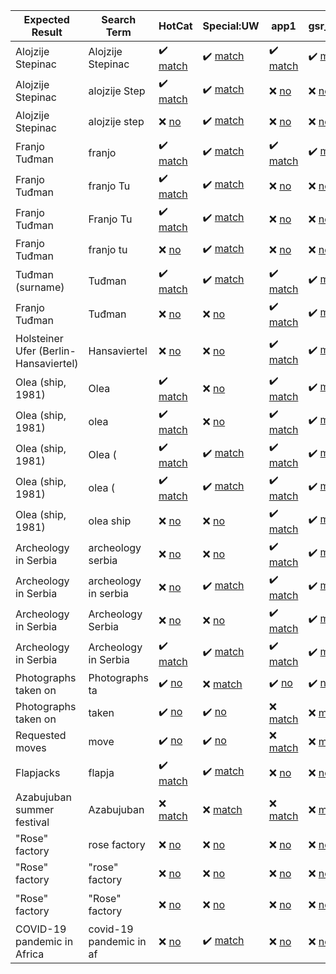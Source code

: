 | Expected Result | Search Term | HotCat | Special:UW | app1 | gsr_intitle | app2 | app3 | app4 |
| --- | --- | --- | --- | --- | --- | --- | --- | --- |
| Alojzije Stepinac | Alojzije Stepinac | :heavy_check_mark: [match](https://commons.wikimedia.org/w/api.php?format=json&action=query&list=allpages&apnamespace=14&aplimit=90&apfrom=Alojzije+Stepinac&apprefix=Alojzije+Stepinac "Category:Alojzije Stepinac, Category:Alojzije Stepinac Square (Gospić), Category:Alojzije Stepinac bust in Gospić, Category:Alojzije Stepinac in sculptures, Category:Alojzije Stepinac street (Orebić), Category:Alojzije Stepinac street (Široki Brijeg)") | :heavy_check_mark: [match](https://commons.wikimedia.org/w/api.php?format=json&action=opensearch&formatversion=2&namespace=14&limit=90&search=Alojzije+Stepinac "Category:Alojzije Stepinac, Category:Alojzije Stepinac Square (Gospić), Category:Alojzije Stepinac in sculptures, Category:Alojzije Stepinac street (Orebić), Category:Alojzije Stepinac street (Široki Brijeg), Category:Alojzije Stepinac bust in Gospić") | :heavy_check_mark: [match](https://commons.wikimedia.org/w/api.php?format=json&action=query&formatversion=2&generator=search&gsrnamespace=14&gsrlimit=90&gsroffset=0&gsrsearch=Alojzije+Stepinac "Category:Alojzije Stepinac, Category:Alojzije Stepinac street (Orebić), Category:Alojzije Stepinac street (Široki Brijeg), Category:Alojzije Stepinac in sculptures, Category:Alojzije Stepinac Square (Gospić), Category:Alojzije Stepinac bust in Gospić") | :heavy_check_mark: [match](https://commons.wikimedia.org/w/api.php?format=json&action=query&formatversion=2&generator=search&gsrnamespace=14&gsrlimit=90&gsroffset=0&gsrsearch=intitle%3AAlojzije+Stepinac "Category:Alojzije Stepinac, Category:Alojzije Stepinac street (Orebić), Category:Alojzije Stepinac street (Široki Brijeg), Category:Alojzije Stepinac in sculptures, Category:Alojzije Stepinac Square (Gospić), Category:Alojzije Stepinac bust in Gospić") | :heavy_check_mark: [match](https://commons.wikimedia.org/w/api.php?format=json&action=query&formatversion=2&generator=allcategories&gaclimit=90&gacoffset=0&gacprefix=Alojzije+Stepinac "Category:Alojzije Stepinac, Category:Alojzije Stepinac street (Orebić), Category:Alojzije Stepinac street (Široki Brijeg), Category:Alojzije Stepinac in sculptures, Category:Alojzije Stepinac Square (Gospić), Category:Alojzije Stepinac bust in Gospić") | :heavy_check_mark: [match](https://commons.wikimedia.org/w/api.php?format=json&action=query&formatversion=2&generator=categorymembers&gcmtype=subcat&prop=info&gcmlimit=500&gcmtitle=Category%3AAlojzije+Stepinac "Category:Alojzije Stepinac in sculptures") | :heavy_check_mark: [match](https://commons.wikimedia.org/w/api.php?format=json&action=query&formatversion=2&generator=categories&prop=info&gcllimit=500&titles=Alojzije+Stepinac "Category:Alojzije Stepinac") |
| Alojzije Stepinac | alojzije Step | :heavy_check_mark: [match](https://commons.wikimedia.org/w/api.php?format=json&action=query&list=allpages&apnamespace=14&aplimit=90&apfrom=alojzije+Step&apprefix=alojzije+Step "Category:Alojzije Stepinac, Category:Alojzije Stepinac Square (Gospić), Category:Alojzije Stepinac bust in Gospić, Category:Alojzije Stepinac in sculptures, Category:Alojzije Stepinac street (Orebić), Category:Alojzije Stepinac street (Široki Brijeg)") | :heavy_check_mark: [match](https://commons.wikimedia.org/w/api.php?format=json&action=opensearch&formatversion=2&namespace=14&limit=90&search=alojzije+Step "Category:Alojzije Stepinac, Category:Alojzije Stepinac Square (Gospić), Category:Alojzije Stepinac in sculptures, Category:Alojzije Stepinac street (Orebić), Category:Alojzije Stepinac street (Široki Brijeg), Category:Alojzije Stepinac bust in Gospić") | :x: [no](https://commons.wikimedia.org/w/api.php?format=json&action=query&formatversion=2&generator=search&gsrnamespace=14&gsrlimit=90&gsroffset=0&gsrsearch=alojzije+Step "---") | :x: [no](https://commons.wikimedia.org/w/api.php?format=json&action=query&formatversion=2&generator=search&gsrnamespace=14&gsrlimit=90&gsroffset=0&gsrsearch=intitle%3Aalojzije+Step "---") | :heavy_check_mark: [match](https://commons.wikimedia.org/w/api.php?format=json&action=query&formatversion=2&generator=allcategories&gaclimit=90&gacoffset=0&gacprefix=alojzije+Step "Category:Alojzije Stepinac, Category:Alojzije Stepinac street (Orebić), Category:Alojzije Stepinac street (Široki Brijeg), Category:Alojzije Stepinac in sculptures, Category:Alojzije Stepinac Square (Gospić), Category:Alojzije Stepinac bust in Gospić") | :x: [no](https://commons.wikimedia.org/w/api.php?format=json&action=query&formatversion=2&generator=categorymembers&gcmtype=subcat&prop=info&gcmlimit=500&gcmtitle=Category%3Aalojzije+Step "---") | :x: [no](https://commons.wikimedia.org/w/api.php?format=json&action=query&formatversion=2&generator=categories&prop=info&gcllimit=500&titles=alojzije+Step "---") |
| Alojzije Stepinac | alojzije step | :x: [no](https://commons.wikimedia.org/w/api.php?format=json&action=query&list=allpages&apnamespace=14&aplimit=90&apfrom=alojzije+step&apprefix=alojzije+step "---") | :heavy_check_mark: [match](https://commons.wikimedia.org/w/api.php?format=json&action=opensearch&formatversion=2&namespace=14&limit=90&search=alojzije+step "Category:Alojzije Stepinac, Category:Alojzije Stepinac Square (Gospić), Category:Alojzije Stepinac in sculptures, Category:Alojzije Stepinac street (Orebić), Category:Alojzije Stepinac street (Široki Brijeg), Category:Alojzije Stepinac bust in Gospić") | :x: [no](https://commons.wikimedia.org/w/api.php?format=json&action=query&formatversion=2&generator=search&gsrnamespace=14&gsrlimit=90&gsroffset=0&gsrsearch=alojzije+step "---") | :x: [no](https://commons.wikimedia.org/w/api.php?format=json&action=query&formatversion=2&generator=search&gsrnamespace=14&gsrlimit=90&gsroffset=0&gsrsearch=intitle%3Aalojzije+step "---") | :x: [no](https://commons.wikimedia.org/w/api.php?format=json&action=query&formatversion=2&generator=allcategories&gaclimit=90&gacoffset=0&gacprefix=alojzije+step "---") | :x: [no](https://commons.wikimedia.org/w/api.php?format=json&action=query&formatversion=2&generator=categorymembers&gcmtype=subcat&prop=info&gcmlimit=500&gcmtitle=Category%3Aalojzije+step "---") | :x: [no](https://commons.wikimedia.org/w/api.php?format=json&action=query&formatversion=2&generator=categories&prop=info&gcllimit=500&titles=alojzije+step "---") |
| Franjo Tuđman | franjo | :heavy_check_mark: [match](https://commons.wikimedia.org/w/api.php?format=json&action=query&list=allpages&apnamespace=14&aplimit=90&apfrom=franjo&apprefix=franjo "Category:Franjo Tuđman, Category:Franjo Tuđman's grave, Category:Franjo Tuđman Square (Virovitica), Category:Franjo Tuđman Square (Zagreb), Category:Franjo Tuđman bridge (Dubrovnik), Category:Franjo Tuđman bridge (Čapljina), Category:Franjo Tuđman bust in Diklo, Category:Franjo Tuđman bust in Gospić, Category:Franjo Tuđman bust in Novalja, Category:Franjo Tuđman bust in Sv. Filip i Jakov, Category:Franjo Tuđman bust in Veliko Trgovišće, Category:Franjo Tuđman park, Duga Resa, Category:Franjo Tuđman sculptures, Category:Franjo Tuđman shore (Orebić), Category:Franjo Tuđman square in Blato (Korčula), Category:Franjo Tuđman squares, Category:Franjo Tuđman statue in Makarska, Category:Franjo Tuđman statue in Pridraga, Category:Franjo Tuđman street (Grude), Category:Franjo Tuđman streets") | :heavy_check_mark: [match](https://commons.wikimedia.org/w/api.php?format=json&action=opensearch&formatversion=2&namespace=14&limit=90&search=franjo "Category:Franjo Tuđman, Category:Franjo Tuđman bridge (Dubrovnik), Category:Franjo Tuđman square in Blato (Korčula), Category:Franjo Tuđman statue in Makarska, Category:Franjo Tuđman bust in Diklo, Category:Franjo Tuđman park, Duga Resa, Category:Franjo Tuđman street (Grude), Category:Franjo Tuđman bust in Novalja, Category:Franjo Tuđman bust in Gospić, Category:Franjo Tuđman squares, Category:Franjo Tuđman Square (Virovitica), Category:Franjo Tuđman streets, Category:Franjo Tuđman statue in Pridraga, Category:Franjo Tuđman shore (Orebić), Category:Franjo Tuđman Square (Zagreb), Category:Franjo Tuđman bust in Sv. Filip i Jakov, Category:Franjo Tuđman bridge (Čapljina), Category:Franjo Tuđman bust in Veliko Trgovišće, Category:Franjo Tuđman sculptures, Category:Franjo Tuđman's grave") | :heavy_check_mark: [match](https://commons.wikimedia.org/w/api.php?format=json&action=query&formatversion=2&generator=search&gsrnamespace=14&gsrlimit=90&gsroffset=0&gsrsearch=franjo "Category:Franjo Tuđman, Category:Franjo Tuđman bridge (Čapljina), Category:Franjo Tuđman bridge (Dubrovnik)") | :heavy_check_mark: [match](https://commons.wikimedia.org/w/api.php?format=json&action=query&formatversion=2&generator=search&gsrnamespace=14&gsrlimit=90&gsroffset=0&gsrsearch=intitle%3Afranjo "Category:Franjo Tuđman, Category:Franjo Tuđman bridge (Čapljina), Category:Franjo Tuđman shore (Orebić), Category:Franjo Tuđman bridge (Dubrovnik), Category:Franjo Tuđman street (Grude), Category:Franjo Tuđman statue in Makarska, Category:Franjo Tuđman park, Duga Resa, Category:Franjo Tuđman bust in Diklo, Category:Franjo Tuđman Square (Virovitica), Category:Franjo Tuđman squares, Category:Franjo Tuđman streets, Category:Franjo Tuđman Square (Zagreb), Category:Franjo Tuđman bust in Gospić, Category:Franjo Tuđman bust in Novalja") | :heavy_check_mark: [match](https://commons.wikimedia.org/w/api.php?format=json&action=query&formatversion=2&generator=allcategories&gaclimit=90&gacoffset=0&gacprefix=franjo "Category:Franjo Tuđman Airport, Category:Franjo Tuđman, Category:Franjo Tuđman bridge (Čapljina), Category:Franjo Tuđman shore (Orebić), Category:Franjo Tuđman bridge (Dubrovnik), Category:Franjo Tuđman street (Grude), Category:Franjo Tuđman square in Blato (Korčula), Category:Franjo Tuđman bust in Sv. Filip i Jakov, Category:Franjo Tuđman statue in Makarska, Category:Franjo Tuđman park, Duga Resa, Category:Franjo Tuđman sculptures, Category:Franjo Tuđman statue in Pridraga, Category:Franjo Tuđman bust in Diklo, Category:Franjo Tuđman bust in Veliko Trgovišće, Category:Franjo Tuđman Square (Virovitica), Category:Franjo Tuđman squares, Category:Franjo Tuđman streets, Category:Franjo Tuđman Square (Zagreb), Category:Franjo Tuđman bust in Gospić, Category:Franjo Tuđman bust in Novalja, Category:Franjo Tuđman's grave") | :x: [no](https://commons.wikimedia.org/w/api.php?format=json&action=query&formatversion=2&generator=categorymembers&gcmtype=subcat&prop=info&gcmlimit=500&gcmtitle=Category%3Afranjo "---") | :x: [no](https://commons.wikimedia.org/w/api.php?format=json&action=query&formatversion=2&generator=categories&prop=info&gcllimit=500&titles=franjo "---") |
| Franjo Tuđman | franjo Tu | :heavy_check_mark: [match](https://commons.wikimedia.org/w/api.php?format=json&action=query&list=allpages&apnamespace=14&aplimit=90&apfrom=franjo+Tu&apprefix=franjo+Tu "Category:Franjo Tuđman, Category:Franjo Tuđman's grave, Category:Franjo Tuđman Square (Virovitica), Category:Franjo Tuđman Square (Zagreb), Category:Franjo Tuđman bridge (Dubrovnik), Category:Franjo Tuđman bridge (Čapljina), Category:Franjo Tuđman bust in Diklo, Category:Franjo Tuđman bust in Gospić, Category:Franjo Tuđman bust in Novalja, Category:Franjo Tuđman bust in Sv. Filip i Jakov, Category:Franjo Tuđman bust in Veliko Trgovišće, Category:Franjo Tuđman park, Duga Resa, Category:Franjo Tuđman sculptures, Category:Franjo Tuđman shore (Orebić), Category:Franjo Tuđman square in Blato (Korčula), Category:Franjo Tuđman squares, Category:Franjo Tuđman statue in Makarska, Category:Franjo Tuđman statue in Pridraga, Category:Franjo Tuđman street (Grude), Category:Franjo Tuđman streets") | :heavy_check_mark: [match](https://commons.wikimedia.org/w/api.php?format=json&action=opensearch&formatversion=2&namespace=14&limit=90&search=franjo+Tu "Category:Franjo Tuđman, Category:Franjo Tuđman bridge (Dubrovnik), Category:Franjo Tuđman square in Blato (Korčula), Category:Franjo Tuđman statue in Makarska, Category:Franjo Tuđman bust in Diklo, Category:Franjo Tuđman park, Duga Resa, Category:Franjo Tuđman street (Grude), Category:Franjo Tuđman bust in Novalja, Category:Franjo Tuđman bust in Gospić, Category:Franjo Tuđman squares, Category:Franjo Tuđman Square (Virovitica), Category:Franjo Tuđman streets, Category:Franjo Tuđman statue in Pridraga, Category:Franjo Tuđman shore (Orebić), Category:Franjo Tuđman Square (Zagreb), Category:Franjo Tuđman bust in Sv. Filip i Jakov, Category:Franjo Tuđman bridge (Čapljina), Category:Franjo Tuđman bust in Veliko Trgovišće, Category:Franjo Tuđman sculptures, Category:Franjo Tuđman's grave") | :x: [no](https://commons.wikimedia.org/w/api.php?format=json&action=query&formatversion=2&generator=search&gsrnamespace=14&gsrlimit=90&gsroffset=0&gsrsearch=franjo+Tu "---") | :x: [no](https://commons.wikimedia.org/w/api.php?format=json&action=query&formatversion=2&generator=search&gsrnamespace=14&gsrlimit=90&gsroffset=0&gsrsearch=intitle%3Afranjo+Tu "---") | :heavy_check_mark: [match](https://commons.wikimedia.org/w/api.php?format=json&action=query&formatversion=2&generator=allcategories&gaclimit=90&gacoffset=0&gacprefix=franjo+Tu "Category:Franjo Tuđman Airport, Category:Franjo Tuđman, Category:Franjo Tuđman bridge (Čapljina), Category:Franjo Tuđman shore (Orebić), Category:Franjo Tuđman bridge (Dubrovnik), Category:Franjo Tuđman street (Grude), Category:Franjo Tuđman square in Blato (Korčula), Category:Franjo Tuđman bust in Sv. Filip i Jakov, Category:Franjo Tuđman statue in Makarska, Category:Franjo Tuđman park, Duga Resa, Category:Franjo Tuđman sculptures, Category:Franjo Tuđman statue in Pridraga, Category:Franjo Tuđman bust in Diklo, Category:Franjo Tuđman bust in Veliko Trgovišće, Category:Franjo Tuđman Square (Virovitica), Category:Franjo Tuđman squares, Category:Franjo Tuđman streets, Category:Franjo Tuđman Square (Zagreb), Category:Franjo Tuđman bust in Gospić, Category:Franjo Tuđman bust in Novalja, Category:Franjo Tuđman's grave") | :x: [no](https://commons.wikimedia.org/w/api.php?format=json&action=query&formatversion=2&generator=categorymembers&gcmtype=subcat&prop=info&gcmlimit=500&gcmtitle=Category%3Afranjo+Tu "---") | :x: [no](https://commons.wikimedia.org/w/api.php?format=json&action=query&formatversion=2&generator=categories&prop=info&gcllimit=500&titles=franjo+Tu "---") |
| Franjo Tuđman | Franjo Tu | :heavy_check_mark: [match](https://commons.wikimedia.org/w/api.php?format=json&action=query&list=allpages&apnamespace=14&aplimit=90&apfrom=Franjo+Tu&apprefix=Franjo+Tu "Category:Franjo Tuđman, Category:Franjo Tuđman's grave, Category:Franjo Tuđman Square (Virovitica), Category:Franjo Tuđman Square (Zagreb), Category:Franjo Tuđman bridge (Dubrovnik), Category:Franjo Tuđman bridge (Čapljina), Category:Franjo Tuđman bust in Diklo, Category:Franjo Tuđman bust in Gospić, Category:Franjo Tuđman bust in Novalja, Category:Franjo Tuđman bust in Sv. Filip i Jakov, Category:Franjo Tuđman bust in Veliko Trgovišće, Category:Franjo Tuđman park, Duga Resa, Category:Franjo Tuđman sculptures, Category:Franjo Tuđman shore (Orebić), Category:Franjo Tuđman square in Blato (Korčula), Category:Franjo Tuđman squares, Category:Franjo Tuđman statue in Makarska, Category:Franjo Tuđman statue in Pridraga, Category:Franjo Tuđman street (Grude), Category:Franjo Tuđman streets") | :heavy_check_mark: [match](https://commons.wikimedia.org/w/api.php?format=json&action=opensearch&formatversion=2&namespace=14&limit=90&search=Franjo+Tu "Category:Franjo Tuđman, Category:Franjo Tuđman bridge (Dubrovnik), Category:Franjo Tuđman square in Blato (Korčula), Category:Franjo Tuđman statue in Makarska, Category:Franjo Tuđman bust in Diklo, Category:Franjo Tuđman park, Duga Resa, Category:Franjo Tuđman street (Grude), Category:Franjo Tuđman bust in Novalja, Category:Franjo Tuđman bust in Gospić, Category:Franjo Tuđman squares, Category:Franjo Tuđman Square (Virovitica), Category:Franjo Tuđman streets, Category:Franjo Tuđman statue in Pridraga, Category:Franjo Tuđman shore (Orebić), Category:Franjo Tuđman Square (Zagreb), Category:Franjo Tuđman bust in Sv. Filip i Jakov, Category:Franjo Tuđman bridge (Čapljina), Category:Franjo Tuđman bust in Veliko Trgovišće, Category:Franjo Tuđman sculptures, Category:Franjo Tuđman's grave") | :x: [no](https://commons.wikimedia.org/w/api.php?format=json&action=query&formatversion=2&generator=search&gsrnamespace=14&gsrlimit=90&gsroffset=0&gsrsearch=Franjo+Tu "---") | :x: [no](https://commons.wikimedia.org/w/api.php?format=json&action=query&formatversion=2&generator=search&gsrnamespace=14&gsrlimit=90&gsroffset=0&gsrsearch=intitle%3AFranjo+Tu "---") | :heavy_check_mark: [match](https://commons.wikimedia.org/w/api.php?format=json&action=query&formatversion=2&generator=allcategories&gaclimit=90&gacoffset=0&gacprefix=Franjo+Tu "Category:Franjo Tuđman Airport, Category:Franjo Tuđman, Category:Franjo Tuđman bridge (Čapljina), Category:Franjo Tuđman shore (Orebić), Category:Franjo Tuđman bridge (Dubrovnik), Category:Franjo Tuđman street (Grude), Category:Franjo Tuđman square in Blato (Korčula), Category:Franjo Tuđman bust in Sv. Filip i Jakov, Category:Franjo Tuđman statue in Makarska, Category:Franjo Tuđman park, Duga Resa, Category:Franjo Tuđman sculptures, Category:Franjo Tuđman statue in Pridraga, Category:Franjo Tuđman bust in Diklo, Category:Franjo Tuđman bust in Veliko Trgovišće, Category:Franjo Tuđman Square (Virovitica), Category:Franjo Tuđman squares, Category:Franjo Tuđman streets, Category:Franjo Tuđman Square (Zagreb), Category:Franjo Tuđman bust in Gospić, Category:Franjo Tuđman bust in Novalja, Category:Franjo Tuđman's grave") | :x: [no](https://commons.wikimedia.org/w/api.php?format=json&action=query&formatversion=2&generator=categorymembers&gcmtype=subcat&prop=info&gcmlimit=500&gcmtitle=Category%3AFranjo+Tu "---") | :x: [no](https://commons.wikimedia.org/w/api.php?format=json&action=query&formatversion=2&generator=categories&prop=info&gcllimit=500&titles=Franjo+Tu "---") |
| Franjo Tuđman | franjo tu | :x: [no](https://commons.wikimedia.org/w/api.php?format=json&action=query&list=allpages&apnamespace=14&aplimit=90&apfrom=franjo+tu&apprefix=franjo+tu "---") | :heavy_check_mark: [match](https://commons.wikimedia.org/w/api.php?format=json&action=opensearch&formatversion=2&namespace=14&limit=90&search=franjo+tu "Category:Franjo Tuđman, Category:Franjo Tuđman bridge (Dubrovnik), Category:Franjo Tuđman square in Blato (Korčula), Category:Franjo Tuđman statue in Makarska, Category:Franjo Tuđman bust in Diklo, Category:Franjo Tuđman park, Duga Resa, Category:Franjo Tuđman street (Grude), Category:Franjo Tuđman bust in Novalja, Category:Franjo Tuđman bust in Gospić, Category:Franjo Tuđman squares, Category:Franjo Tuđman Square (Virovitica), Category:Franjo Tuđman streets, Category:Franjo Tuđman statue in Pridraga, Category:Franjo Tuđman shore (Orebić), Category:Franjo Tuđman Square (Zagreb), Category:Franjo Tuđman bust in Sv. Filip i Jakov, Category:Franjo Tuđman bridge (Čapljina), Category:Franjo Tuđman bust in Veliko Trgovišće, Category:Franjo Tuđman sculptures, Category:Franjo Tuđman's grave") | :x: [no](https://commons.wikimedia.org/w/api.php?format=json&action=query&formatversion=2&generator=search&gsrnamespace=14&gsrlimit=90&gsroffset=0&gsrsearch=franjo+tu "---") | :x: [no](https://commons.wikimedia.org/w/api.php?format=json&action=query&formatversion=2&generator=search&gsrnamespace=14&gsrlimit=90&gsroffset=0&gsrsearch=intitle%3Afranjo+tu "---") | :x: [no](https://commons.wikimedia.org/w/api.php?format=json&action=query&formatversion=2&generator=allcategories&gaclimit=90&gacoffset=0&gacprefix=franjo+tu "---") | :x: [no](https://commons.wikimedia.org/w/api.php?format=json&action=query&formatversion=2&generator=categorymembers&gcmtype=subcat&prop=info&gcmlimit=500&gcmtitle=Category%3Afranjo+tu "---") | :x: [no](https://commons.wikimedia.org/w/api.php?format=json&action=query&formatversion=2&generator=categories&prop=info&gcllimit=500&titles=franjo+tu "---") |
| Tuđman (surname) | Tuđman | :heavy_check_mark: [match](https://commons.wikimedia.org/w/api.php?format=json&action=query&list=allpages&apnamespace=14&aplimit=90&apfrom=Tu%C4%91man&apprefix=Tu%C4%91man "Category:Tuđman (surname)") | :heavy_check_mark: [match](https://commons.wikimedia.org/w/api.php?format=json&action=opensearch&formatversion=2&namespace=14&limit=90&search=Tu%C4%91man "Category:Tuđman (surname)") | :heavy_check_mark: [match](https://commons.wikimedia.org/w/api.php?format=json&action=query&formatversion=2&generator=search&gsrnamespace=14&gsrlimit=90&gsroffset=0&gsrsearch=Tu%C4%91man "Category:Tuđman (surname)") | :heavy_check_mark: [match](https://commons.wikimedia.org/w/api.php?format=json&action=query&formatversion=2&generator=search&gsrnamespace=14&gsrlimit=90&gsroffset=0&gsrsearch=intitle%3ATu%C4%91man "Category:Tuđman (surname)") | :heavy_check_mark: [match](https://commons.wikimedia.org/w/api.php?format=json&action=query&formatversion=2&generator=allcategories&gaclimit=90&gacoffset=0&gacprefix=Tu%C4%91man "Category:Tuđman (surname)") | :x: [no](https://commons.wikimedia.org/w/api.php?format=json&action=query&formatversion=2&generator=categorymembers&gcmtype=subcat&prop=info&gcmlimit=500&gcmtitle=Category%3ATu%C4%91man "---") | :x: [no](https://commons.wikimedia.org/w/api.php?format=json&action=query&formatversion=2&generator=categories&prop=info&gcllimit=500&titles=Tu%C4%91man "---") |
| Franjo Tuđman | Tuđman | :x: [no](https://commons.wikimedia.org/w/api.php?format=json&action=query&list=allpages&apnamespace=14&aplimit=90&apfrom=Tu%C4%91man&apprefix=Tu%C4%91man "---") | :x: [no](https://commons.wikimedia.org/w/api.php?format=json&action=opensearch&formatversion=2&namespace=14&limit=90&search=Tu%C4%91man "---") | :heavy_check_mark: [match](https://commons.wikimedia.org/w/api.php?format=json&action=query&formatversion=2&generator=search&gsrnamespace=14&gsrlimit=90&gsroffset=0&gsrsearch=Tu%C4%91man "Category:Franjo Tuđman, Category:Franjo Tuđman bridge (Čapljina), Category:Franjo Tuđman shore (Orebić), Category:Franjo Tuđman bridge (Dubrovnik), Category:Franjo Tuđman street (Grude), Category:Franjo Tuđman square in Blato (Korčula), Category:Franjo Tuđman bust in Sv. Filip i Jakov, Category:Franjo Tuđman statue in Makarska, Category:Franjo Tuđman park, Duga Resa, Category:Franjo Tuđman sculptures, Category:Franjo Tuđman statue in Pridraga, Category:Franjo Tuđman bust in Diklo, Category:Franjo Tuđman bust in Veliko Trgovišće, Category:Franjo Tuđman Square (Virovitica), Category:Franjo Tuđman squares, Category:Franjo Tuđman streets, Category:Franjo Tuđman Square (Zagreb), Category:Franjo Tuđman bust in Gospić, Category:Franjo Tuđman bust in Novalja, Category:Franjo Tuđman's grave") | :heavy_check_mark: [match](https://commons.wikimedia.org/w/api.php?format=json&action=query&formatversion=2&generator=search&gsrnamespace=14&gsrlimit=90&gsroffset=0&gsrsearch=intitle%3ATu%C4%91man "Category:Franjo Tuđman, Category:Franjo Tuđman bridge (Čapljina), Category:Franjo Tuđman shore (Orebić), Category:Franjo Tuđman bridge (Dubrovnik), Category:Franjo Tuđman street (Grude), Category:Franjo Tuđman square in Blato (Korčula), Category:Franjo Tuđman bust in Sv. Filip i Jakov, Category:Franjo Tuđman statue in Makarska, Category:Franjo Tuđman park, Duga Resa, Category:Franjo Tuđman sculptures, Category:Franjo Tuđman statue in Pridraga, Category:Franjo Tuđman bust in Diklo, Category:Franjo Tuđman bust in Veliko Trgovišće, Category:Franjo Tuđman Square (Virovitica), Category:Franjo Tuđman squares, Category:Franjo Tuđman streets, Category:Franjo Tuđman Square (Zagreb), Category:Franjo Tuđman bust in Gospić, Category:Franjo Tuđman bust in Novalja, Category:Franjo Tuđman's grave") | :x: [no](https://commons.wikimedia.org/w/api.php?format=json&action=query&formatversion=2&generator=allcategories&gaclimit=90&gacoffset=0&gacprefix=Tu%C4%91man "---") | :x: [no](https://commons.wikimedia.org/w/api.php?format=json&action=query&formatversion=2&generator=categorymembers&gcmtype=subcat&prop=info&gcmlimit=500&gcmtitle=Category%3ATu%C4%91man "---") | :x: [no](https://commons.wikimedia.org/w/api.php?format=json&action=query&formatversion=2&generator=categories&prop=info&gcllimit=500&titles=Tu%C4%91man "---") |
| Holsteiner Ufer (Berlin-Hansaviertel) | Hansaviertel | :x: [no](https://commons.wikimedia.org/w/api.php?format=json&action=query&list=allpages&apnamespace=14&aplimit=90&apfrom=Hansaviertel&apprefix=Hansaviertel "---") | :x: [no](https://commons.wikimedia.org/w/api.php?format=json&action=opensearch&formatversion=2&namespace=14&limit=90&search=Hansaviertel "---") | :heavy_check_mark: [match](https://commons.wikimedia.org/w/api.php?format=json&action=query&formatversion=2&generator=search&gsrnamespace=14&gsrlimit=90&gsroffset=0&gsrsearch=Hansaviertel "Category:Holsteiner Ufer (Berlin-Hansaviertel)") | :heavy_check_mark: [match](https://commons.wikimedia.org/w/api.php?format=json&action=query&formatversion=2&generator=search&gsrnamespace=14&gsrlimit=90&gsroffset=0&gsrsearch=intitle%3AHansaviertel "Category:Holsteiner Ufer (Berlin-Hansaviertel)") | :x: [no](https://commons.wikimedia.org/w/api.php?format=json&action=query&formatversion=2&generator=allcategories&gaclimit=90&gacoffset=0&gacprefix=Hansaviertel "---") | :x: [no](https://commons.wikimedia.org/w/api.php?format=json&action=query&formatversion=2&generator=categorymembers&gcmtype=subcat&prop=info&gcmlimit=500&gcmtitle=Category%3AHansaviertel "---") | :x: [no](https://commons.wikimedia.org/w/api.php?format=json&action=query&formatversion=2&generator=categories&prop=info&gcllimit=500&titles=Hansaviertel "---") |
| Olea (ship, 1981) | Olea | :heavy_check_mark: [match](https://commons.wikimedia.org/w/api.php?format=json&action=query&list=allpages&apnamespace=14&aplimit=90&apfrom=Olea&apprefix=Olea "Category:Olea (ship, 1981)") | :x: [no](https://commons.wikimedia.org/w/api.php?format=json&action=opensearch&formatversion=2&namespace=14&limit=90&search=Olea "---") | :heavy_check_mark: [match](https://commons.wikimedia.org/w/api.php?format=json&action=query&formatversion=2&generator=search&gsrnamespace=14&gsrlimit=90&gsroffset=0&gsrsearch=Olea "Category:Olea (ship, 1981)") | :heavy_check_mark: [match](https://commons.wikimedia.org/w/api.php?format=json&action=query&formatversion=2&generator=search&gsrnamespace=14&gsrlimit=90&gsroffset=0&gsrsearch=intitle%3AOlea "Category:Olea (ship, 1981)") | :heavy_check_mark: [match](https://commons.wikimedia.org/w/api.php?format=json&action=query&formatversion=2&generator=allcategories&gaclimit=90&gacoffset=0&gacprefix=Olea "Category:Olea (ship, 1981)") | :x: [no](https://commons.wikimedia.org/w/api.php?format=json&action=query&formatversion=2&generator=categorymembers&gcmtype=subcat&prop=info&gcmlimit=500&gcmtitle=Category%3AOlea "---") | :x: [no](https://commons.wikimedia.org/w/api.php?format=json&action=query&formatversion=2&generator=categories&prop=info&gcllimit=500&titles=Olea "---") |
| Olea (ship, 1981) | olea | :heavy_check_mark: [match](https://commons.wikimedia.org/w/api.php?format=json&action=query&list=allpages&apnamespace=14&aplimit=90&apfrom=olea&apprefix=olea "Category:Olea (ship, 1981)") | :x: [no](https://commons.wikimedia.org/w/api.php?format=json&action=opensearch&formatversion=2&namespace=14&limit=90&search=olea "---") | :heavy_check_mark: [match](https://commons.wikimedia.org/w/api.php?format=json&action=query&formatversion=2&generator=search&gsrnamespace=14&gsrlimit=90&gsroffset=0&gsrsearch=olea "Category:Olea (ship, 1981)") | :heavy_check_mark: [match](https://commons.wikimedia.org/w/api.php?format=json&action=query&formatversion=2&generator=search&gsrnamespace=14&gsrlimit=90&gsroffset=0&gsrsearch=intitle%3Aolea "Category:Olea (ship, 1981)") | :heavy_check_mark: [match](https://commons.wikimedia.org/w/api.php?format=json&action=query&formatversion=2&generator=allcategories&gaclimit=90&gacoffset=0&gacprefix=olea "Category:Olea (ship, 1981)") | :x: [no](https://commons.wikimedia.org/w/api.php?format=json&action=query&formatversion=2&generator=categorymembers&gcmtype=subcat&prop=info&gcmlimit=500&gcmtitle=Category%3Aolea "---") | :x: [no](https://commons.wikimedia.org/w/api.php?format=json&action=query&formatversion=2&generator=categories&prop=info&gcllimit=500&titles=olea "---") |
| Olea (ship, 1981) | Olea ( | :heavy_check_mark: [match](https://commons.wikimedia.org/w/api.php?format=json&action=query&list=allpages&apnamespace=14&aplimit=90&apfrom=Olea+%28&apprefix=Olea+%28 "Category:Olea (ship, 1981)") | :heavy_check_mark: [match](https://commons.wikimedia.org/w/api.php?format=json&action=opensearch&formatversion=2&namespace=14&limit=90&search=Olea+%28 "Category:Olea (ship, 1981)") | :heavy_check_mark: [match](https://commons.wikimedia.org/w/api.php?format=json&action=query&formatversion=2&generator=search&gsrnamespace=14&gsrlimit=90&gsroffset=0&gsrsearch=Olea+%28 "Category:Olea (ship, 1981)") | :heavy_check_mark: [match](https://commons.wikimedia.org/w/api.php?format=json&action=query&formatversion=2&generator=search&gsrnamespace=14&gsrlimit=90&gsroffset=0&gsrsearch=intitle%3AOlea+%28 "Category:Olea (ship, 1981)") | :heavy_check_mark: [match](https://commons.wikimedia.org/w/api.php?format=json&action=query&formatversion=2&generator=allcategories&gaclimit=90&gacoffset=0&gacprefix=Olea+%28 "Category:Olea (ship, 1981)") | :x: [no](https://commons.wikimedia.org/w/api.php?format=json&action=query&formatversion=2&generator=categorymembers&gcmtype=subcat&prop=info&gcmlimit=500&gcmtitle=Category%3AOlea+%28 "---") | :x: [no](https://commons.wikimedia.org/w/api.php?format=json&action=query&formatversion=2&generator=categories&prop=info&gcllimit=500&titles=Olea+%28 "---") |
| Olea (ship, 1981) | olea ( | :heavy_check_mark: [match](https://commons.wikimedia.org/w/api.php?format=json&action=query&list=allpages&apnamespace=14&aplimit=90&apfrom=olea+%28&apprefix=olea+%28 "Category:Olea (ship, 1981)") | :heavy_check_mark: [match](https://commons.wikimedia.org/w/api.php?format=json&action=opensearch&formatversion=2&namespace=14&limit=90&search=olea+%28 "Category:Olea (ship, 1981)") | :heavy_check_mark: [match](https://commons.wikimedia.org/w/api.php?format=json&action=query&formatversion=2&generator=search&gsrnamespace=14&gsrlimit=90&gsroffset=0&gsrsearch=olea+%28 "Category:Olea (ship, 1981)") | :heavy_check_mark: [match](https://commons.wikimedia.org/w/api.php?format=json&action=query&formatversion=2&generator=search&gsrnamespace=14&gsrlimit=90&gsroffset=0&gsrsearch=intitle%3Aolea+%28 "Category:Olea (ship, 1981)") | :heavy_check_mark: [match](https://commons.wikimedia.org/w/api.php?format=json&action=query&formatversion=2&generator=allcategories&gaclimit=90&gacoffset=0&gacprefix=olea+%28 "Category:Olea (ship, 1981)") | :x: [no](https://commons.wikimedia.org/w/api.php?format=json&action=query&formatversion=2&generator=categorymembers&gcmtype=subcat&prop=info&gcmlimit=500&gcmtitle=Category%3Aolea+%28 "---") | :x: [no](https://commons.wikimedia.org/w/api.php?format=json&action=query&formatversion=2&generator=categories&prop=info&gcllimit=500&titles=olea+%28 "---") |
| Olea (ship, 1981) | olea ship | :x: [no](https://commons.wikimedia.org/w/api.php?format=json&action=query&list=allpages&apnamespace=14&aplimit=90&apfrom=olea+ship&apprefix=olea+ship "---") | :x: [no](https://commons.wikimedia.org/w/api.php?format=json&action=opensearch&formatversion=2&namespace=14&limit=90&search=olea+ship "---") | :heavy_check_mark: [match](https://commons.wikimedia.org/w/api.php?format=json&action=query&formatversion=2&generator=search&gsrnamespace=14&gsrlimit=90&gsroffset=0&gsrsearch=olea+ship "Category:Olea (ship, 1981)") | :heavy_check_mark: [match](https://commons.wikimedia.org/w/api.php?format=json&action=query&formatversion=2&generator=search&gsrnamespace=14&gsrlimit=90&gsroffset=0&gsrsearch=intitle%3Aolea+ship "Category:Olea (ship, 1981)") | :x: [no](https://commons.wikimedia.org/w/api.php?format=json&action=query&formatversion=2&generator=allcategories&gaclimit=90&gacoffset=0&gacprefix=olea+ship "---") | :x: [no](https://commons.wikimedia.org/w/api.php?format=json&action=query&formatversion=2&generator=categorymembers&gcmtype=subcat&prop=info&gcmlimit=500&gcmtitle=Category%3Aolea+ship "---") | :x: [no](https://commons.wikimedia.org/w/api.php?format=json&action=query&formatversion=2&generator=categories&prop=info&gcllimit=500&titles=olea+ship "---") |
| Archeology in Serbia | archeology serbia | :x: [no](https://commons.wikimedia.org/w/api.php?format=json&action=query&list=allpages&apnamespace=14&aplimit=90&apfrom=archeology+serbia&apprefix=archeology+serbia "---") | :x: [no](https://commons.wikimedia.org/w/api.php?format=json&action=opensearch&formatversion=2&namespace=14&limit=90&search=archeology+serbia "---") | :heavy_check_mark: [match](https://commons.wikimedia.org/w/api.php?format=json&action=query&formatversion=2&generator=search&gsrnamespace=14&gsrlimit=90&gsroffset=0&gsrsearch=archeology+serbia "Category:Archeology in Serbia") | :heavy_check_mark: [match](https://commons.wikimedia.org/w/api.php?format=json&action=query&formatversion=2&generator=search&gsrnamespace=14&gsrlimit=90&gsroffset=0&gsrsearch=intitle%3Aarcheology+serbia "Category:Archeology in Serbia") | :x: [no](https://commons.wikimedia.org/w/api.php?format=json&action=query&formatversion=2&generator=allcategories&gaclimit=90&gacoffset=0&gacprefix=archeology+serbia "---") | :x: [no](https://commons.wikimedia.org/w/api.php?format=json&action=query&formatversion=2&generator=categorymembers&gcmtype=subcat&prop=info&gcmlimit=500&gcmtitle=Category%3Aarcheology+serbia "---") | :x: [no](https://commons.wikimedia.org/w/api.php?format=json&action=query&formatversion=2&generator=categories&prop=info&gcllimit=500&titles=archeology+serbia "---") |
| Archeology in Serbia | archeology in serbia | :x: [no](https://commons.wikimedia.org/w/api.php?format=json&action=query&list=allpages&apnamespace=14&aplimit=90&apfrom=archeology+in+serbia&apprefix=archeology+in+serbia "---") | :heavy_check_mark: [match](https://commons.wikimedia.org/w/api.php?format=json&action=opensearch&formatversion=2&namespace=14&limit=90&search=archeology+in+serbia "Category:Archeology in Serbia") | :heavy_check_mark: [match](https://commons.wikimedia.org/w/api.php?format=json&action=query&formatversion=2&generator=search&gsrnamespace=14&gsrlimit=90&gsroffset=0&gsrsearch=archeology+in+serbia "Category:Archeology in Serbia") | :heavy_check_mark: [match](https://commons.wikimedia.org/w/api.php?format=json&action=query&formatversion=2&generator=search&gsrnamespace=14&gsrlimit=90&gsroffset=0&gsrsearch=intitle%3Aarcheology+in+serbia "Category:Archeology in Serbia") | :x: [no](https://commons.wikimedia.org/w/api.php?format=json&action=query&formatversion=2&generator=allcategories&gaclimit=90&gacoffset=0&gacprefix=archeology+in+serbia "---") | :x: [no](https://commons.wikimedia.org/w/api.php?format=json&action=query&formatversion=2&generator=categorymembers&gcmtype=subcat&prop=info&gcmlimit=500&gcmtitle=Category%3Aarcheology+in+serbia "---") | :x: [no](https://commons.wikimedia.org/w/api.php?format=json&action=query&formatversion=2&generator=categories&prop=info&gcllimit=500&titles=archeology+in+serbia "---") |
| Archeology in Serbia | Archeology Serbia | :x: [no](https://commons.wikimedia.org/w/api.php?format=json&action=query&list=allpages&apnamespace=14&aplimit=90&apfrom=Archeology+Serbia&apprefix=Archeology+Serbia "---") | :x: [no](https://commons.wikimedia.org/w/api.php?format=json&action=opensearch&formatversion=2&namespace=14&limit=90&search=Archeology+Serbia "---") | :heavy_check_mark: [match](https://commons.wikimedia.org/w/api.php?format=json&action=query&formatversion=2&generator=search&gsrnamespace=14&gsrlimit=90&gsroffset=0&gsrsearch=Archeology+Serbia "Category:Archeology in Serbia") | :heavy_check_mark: [match](https://commons.wikimedia.org/w/api.php?format=json&action=query&formatversion=2&generator=search&gsrnamespace=14&gsrlimit=90&gsroffset=0&gsrsearch=intitle%3AArcheology+Serbia "Category:Archeology in Serbia") | :x: [no](https://commons.wikimedia.org/w/api.php?format=json&action=query&formatversion=2&generator=allcategories&gaclimit=90&gacoffset=0&gacprefix=Archeology+Serbia "---") | :x: [no](https://commons.wikimedia.org/w/api.php?format=json&action=query&formatversion=2&generator=categorymembers&gcmtype=subcat&prop=info&gcmlimit=500&gcmtitle=Category%3AArcheology+Serbia "---") | :x: [no](https://commons.wikimedia.org/w/api.php?format=json&action=query&formatversion=2&generator=categories&prop=info&gcllimit=500&titles=Archeology+Serbia "---") |
| Archeology in Serbia | Archeology in Serbia | :heavy_check_mark: [match](https://commons.wikimedia.org/w/api.php?format=json&action=query&list=allpages&apnamespace=14&aplimit=90&apfrom=Archeology+in+Serbia&apprefix=Archeology+in+Serbia "Category:Archeology in Serbia") | :heavy_check_mark: [match](https://commons.wikimedia.org/w/api.php?format=json&action=opensearch&formatversion=2&namespace=14&limit=90&search=Archeology+in+Serbia "Category:Archeology in Serbia") | :heavy_check_mark: [match](https://commons.wikimedia.org/w/api.php?format=json&action=query&formatversion=2&generator=search&gsrnamespace=14&gsrlimit=90&gsroffset=0&gsrsearch=Archeology+in+Serbia "Category:Archeology in Serbia") | :heavy_check_mark: [match](https://commons.wikimedia.org/w/api.php?format=json&action=query&formatversion=2&generator=search&gsrnamespace=14&gsrlimit=90&gsroffset=0&gsrsearch=intitle%3AArcheology+in+Serbia "Category:Archeology in Serbia") | :heavy_check_mark: [match](https://commons.wikimedia.org/w/api.php?format=json&action=query&formatversion=2&generator=allcategories&gaclimit=90&gacoffset=0&gacprefix=Archeology+in+Serbia "Category:Archeology in Serbia") | :x: [no](https://commons.wikimedia.org/w/api.php?format=json&action=query&formatversion=2&generator=categorymembers&gcmtype=subcat&prop=info&gcmlimit=500&gcmtitle=Category%3AArcheology+in+Serbia "---") | :x: [no](https://commons.wikimedia.org/w/api.php?format=json&action=query&formatversion=2&generator=categories&prop=info&gcllimit=500&titles=Archeology+in+Serbia "---") |
| Photographs taken on | Photographs ta | :heavy_check_mark: [no](https://commons.wikimedia.org/w/api.php?format=json&action=query&list=allpages&apnamespace=14&aplimit=90&apfrom=Photographs+ta&apprefix=Photographs+ta "---") | :x: [match](https://commons.wikimedia.org/w/api.php?format=json&action=opensearch&formatversion=2&namespace=14&limit=90&search=Photographs+ta "Category:Photographs taken on 2004-02-01, Category:Photographs taken on 2016-04-09, Category:Photographs taken on 2017-05-10, Category:Photographs taken on 2009-06-28, Category:Photographs taken on 2017-05-05, Category:Photographs taken on 2020-01-29, Category:Photographs taken on 2020-08-14, Category:Photographs taken on 2014-03-31, Category:Photographs taken on 2011-08-01, Category:Photographs taken on 3 June, Category:Photographs taken on 2016-04-01, Category:Photographs taken on 2007-06-30, Category:Photographs taken on 2011-02-07, Category:Photographs taken on 2017-04-30, Category:Photographs taken on 2011-06-23, Category:Photographs taken on 2022-11-28, Category:Photographs taken on 7 June, Category:Photographs taken on 5 June, Category:Photographs taken on 1 June, Category:Photographs taken on 2014-04-12, Category:Photographs taken on 2022-11-23, Category:Photographs taken on 2019-06-18, Category:Photographs taken on 2019-03-12, Category:Photographs taken on 2016-07-05, Category:Photographs taken on 2011-12-27, Category:Photographs taken on 2019-11-04, Category:Photographs taken on 2014-06-30, Category:Photographs taken on 2017-03-30, Category:Photographs taken on 2016-04-14, Category:Photographs taken on 2005-08-01, Category:Photographs taken on 2005-04-21, Category:Photographs taken on 2016-04-27, Category:Photographs taken on 2004-10-11, Category:Photographs taken on 2012-10-29, Category:Photographs taken on 2004-04-15, Category:Photographs taken on 2005-08-28, Category:Photographs taken on 2020-07-05, Category:Photographs taken on 2002-10-25, Category:Photographs taken on 2019-05-14, Category:Photographs taken on 2019-05-13, Category:Photographs taken on 2009-10-04, Category:Photographs taken on 2019-08-29, Category:Photographs taken on 2008-03-07, Category:Photographs taken on 2007-06-10, Category:Photographs taken on 2004-01-14, Category:Photographs taken on 2019-11-14, Category:Photographs taken on 2016-10-12, Category:Photographs taken on 2019-05-08, Category:Photographs taken on 2016-07-30, Category:Photographs taken on 2017-07-10, Category:Photographs taken on 2 January, Category:Photographs taken on 2018-11-13, Category:Photographs taken on 2013-07-12, Category:Photographs taken on 2011-01-03, Category:Photographs taken on 2019-03-22, Category:Photographs taken on 2022-10-21, Category:Photographs taken on 2009-09-22, Category:Photographs taken on 2006-08-15, Category:Photographs taken on 2016-05-22, Category:Photographs taken on 2017-11-06, Category:Photographs taken on 2022-06-10, Category:Photographs taken on 2022-10-26, Category:Photographs taken on 2011-04-28, Category:Photographs taken on 2003-03-17, Category:Photographs taken on 2008-04-08, Category:Photographs taken on 2002-03-21, Category:Photographs taken on 2006-08-19, Category:Photographs taken on 2016-09-17, Category:Photographs taken on 2016-02-25, Category:Photographs taken on 2003-01-22, Category:Photographs taken on 2004-03-28, Category:Photographs taken on 2005-10-26, Category:Photographs taken on 2012-07-10, Category:Photographs taken on 2006-08-01, Category:Photographs taken on 2010-09-20, Category:Photographs taken on 2013-06-12, Category:Photographs taken on 28 May, Category:Photographs taken on 2007-10-13, Category:Photographs taken on 2014-11-25, Category:Photographs taken on 2019-02-09, Category:Photographs taken on 2007-05-31, Category:Photographs taken on 2016-07-16, Category:Photographs taken on 2005-08-24") | :heavy_check_mark: [no](https://commons.wikimedia.org/w/api.php?format=json&action=query&formatversion=2&generator=search&gsrnamespace=14&gsrlimit=90&gsroffset=0&gsrsearch=Photographs+ta "---") | :heavy_check_mark: [no](https://commons.wikimedia.org/w/api.php?format=json&action=query&formatversion=2&generator=search&gsrnamespace=14&gsrlimit=90&gsroffset=0&gsrsearch=intitle%3APhotographs+ta "---") | :heavy_check_mark: [no](https://commons.wikimedia.org/w/api.php?format=json&action=query&formatversion=2&generator=allcategories&gaclimit=90&gacoffset=0&gacprefix=Photographs+ta "---") | :heavy_check_mark: [no](https://commons.wikimedia.org/w/api.php?format=json&action=query&formatversion=2&generator=categorymembers&gcmtype=subcat&prop=info&gcmlimit=500&gcmtitle=Category%3APhotographs+ta "---") | :heavy_check_mark: [no](https://commons.wikimedia.org/w/api.php?format=json&action=query&formatversion=2&generator=categories&prop=info&gcllimit=500&titles=Photographs+ta "---") |
| Photographs taken on | taken | :heavy_check_mark: [no](https://commons.wikimedia.org/w/api.php?format=json&action=query&list=allpages&apnamespace=14&aplimit=90&apfrom=taken&apprefix=taken "---") | :heavy_check_mark: [no](https://commons.wikimedia.org/w/api.php?format=json&action=opensearch&formatversion=2&namespace=14&limit=90&search=taken "---") | :x: [match](https://commons.wikimedia.org/w/api.php?format=json&action=query&formatversion=2&generator=search&gsrnamespace=14&gsrlimit=90&gsroffset=0&gsrsearch=taken "Category:Photographs taken on Agfaphoto films, Category:Photographs taken on 2020-14-09") | :x: [match](https://commons.wikimedia.org/w/api.php?format=json&action=query&formatversion=2&generator=search&gsrnamespace=14&gsrlimit=90&gsroffset=0&gsrsearch=intitle%3Ataken "Category:Photographs taken on Agfaphoto films, Category:Photographs taken on 2020-14-09") | :heavy_check_mark: [no](https://commons.wikimedia.org/w/api.php?format=json&action=query&formatversion=2&generator=allcategories&gaclimit=90&gacoffset=0&gacprefix=taken "---") | :heavy_check_mark: [no](https://commons.wikimedia.org/w/api.php?format=json&action=query&formatversion=2&generator=categorymembers&gcmtype=subcat&prop=info&gcmlimit=500&gcmtitle=Category%3Ataken "---") | :heavy_check_mark: [no](https://commons.wikimedia.org/w/api.php?format=json&action=query&formatversion=2&generator=categories&prop=info&gcllimit=500&titles=taken "---") |
| Requested moves | move | :heavy_check_mark: [no](https://commons.wikimedia.org/w/api.php?format=json&action=query&list=allpages&apnamespace=14&aplimit=90&apfrom=move&apprefix=move "---") | :heavy_check_mark: [no](https://commons.wikimedia.org/w/api.php?format=json&action=opensearch&formatversion=2&namespace=14&limit=90&search=move "---") | :x: [match](https://commons.wikimedia.org/w/api.php?format=json&action=query&formatversion=2&generator=search&gsrnamespace=14&gsrlimit=90&gsroffset=0&gsrsearch=move "Category:Requested moves, Category:Requested moves (date undefined), Category:Requested moves (14+ days), Category:Requested moves (7+ days), Category:Requested moves (all), Category:Requested moves (new), Category:Requested moves (21+ days), Category:Requested moves (50+ days), Category:Requested moves (no name suggested), Category:Requested moves with target, Category:Requested moves (other)") | :x: [match](https://commons.wikimedia.org/w/api.php?format=json&action=query&formatversion=2&generator=search&gsrnamespace=14&gsrlimit=90&gsroffset=0&gsrsearch=intitle%3Amove "Category:Requested moves, Category:Requested moves (date undefined), Category:Requested moves (14+ days), Category:Requested moves (7+ days), Category:Requested moves (all), Category:Requested moves (new), Category:Requested moves (21+ days), Category:Requested moves (50+ days), Category:Requested moves (no name suggested), Category:Requested moves with target, Category:Requested moves (other)") | :heavy_check_mark: [no](https://commons.wikimedia.org/w/api.php?format=json&action=query&formatversion=2&generator=allcategories&gaclimit=90&gacoffset=0&gacprefix=move "---") | :heavy_check_mark: [no](https://commons.wikimedia.org/w/api.php?format=json&action=query&formatversion=2&generator=categorymembers&gcmtype=subcat&prop=info&gcmlimit=500&gcmtitle=Category%3Amove "---") | :heavy_check_mark: [no](https://commons.wikimedia.org/w/api.php?format=json&action=query&formatversion=2&generator=categories&prop=info&gcllimit=500&titles=move "---") |
| Flapjacks | flapja | :heavy_check_mark: [match](https://commons.wikimedia.org/w/api.php?format=json&action=query&list=allpages&apnamespace=14&aplimit=90&apfrom=flapja&apprefix=flapja "Category:Flapjacks, Category:Flapjacks Restaurant") | :heavy_check_mark: [match](https://commons.wikimedia.org/w/api.php?format=json&action=opensearch&formatversion=2&namespace=14&limit=90&search=flapja "Category:Flapjacks, Category:Flapjacks Restaurant, https://commons.wikimedia.org/wiki/Category:Flapjacks, https://commons.wikimedia.org/wiki/Category:Flapjacks_Restaurant") | :x: [no](https://commons.wikimedia.org/w/api.php?format=json&action=query&formatversion=2&generator=search&gsrnamespace=14&gsrlimit=90&gsroffset=0&gsrsearch=flapja "---") | :x: [no](https://commons.wikimedia.org/w/api.php?format=json&action=query&formatversion=2&generator=search&gsrnamespace=14&gsrlimit=90&gsroffset=0&gsrsearch=intitle%3Aflapja "---") | :heavy_check_mark: [match](https://commons.wikimedia.org/w/api.php?format=json&action=query&formatversion=2&generator=allcategories&gaclimit=90&gacoffset=0&gacprefix=flapja "Category:Flapjacks, Category:Flapjacks Restaurant") | :x: [no](https://commons.wikimedia.org/w/api.php?format=json&action=query&formatversion=2&generator=categorymembers&gcmtype=subcat&prop=info&gcmlimit=500&gcmtitle=Category%3Aflapja "---") | :x: [no](https://commons.wikimedia.org/w/api.php?format=json&action=query&formatversion=2&generator=categories&prop=info&gcllimit=500&titles=flapja "---") |
| Azabujuban summer festival | Azabujuban | :x: [match](https://commons.wikimedia.org/w/api.php?format=json&action=query&list=allpages&apnamespace=14&aplimit=90&apfrom=Azabujuban&apprefix=Azabujuban "Category:Azabujuban summer festival") | :x: [match](https://commons.wikimedia.org/w/api.php?format=json&action=opensearch&formatversion=2&namespace=14&limit=90&search=Azabujuban "Category:Azabujuban summer festival") | :x: [match](https://commons.wikimedia.org/w/api.php?format=json&action=query&formatversion=2&generator=search&gsrnamespace=14&gsrlimit=90&gsroffset=0&gsrsearch=Azabujuban "Category:Azabujuban summer festival") | :x: [match](https://commons.wikimedia.org/w/api.php?format=json&action=query&formatversion=2&generator=search&gsrnamespace=14&gsrlimit=90&gsroffset=0&gsrsearch=intitle%3AAzabujuban "Category:Azabujuban summer festival") | :x: [match](https://commons.wikimedia.org/w/api.php?format=json&action=query&formatversion=2&generator=allcategories&gaclimit=90&gacoffset=0&gacprefix=Azabujuban "Category:Azabujuban summer festival") | :heavy_check_mark: [no](https://commons.wikimedia.org/w/api.php?format=json&action=query&formatversion=2&generator=categorymembers&gcmtype=subcat&prop=info&gcmlimit=500&gcmtitle=Category%3AAzabujuban "---") | :heavy_check_mark: [no](https://commons.wikimedia.org/w/api.php?format=json&action=query&formatversion=2&generator=categories&prop=info&gcllimit=500&titles=Azabujuban "---") |
| "Rose" factory | rose factory | :x: [no](https://commons.wikimedia.org/w/api.php?format=json&action=query&list=allpages&apnamespace=14&aplimit=90&apfrom=rose+factory&apprefix=rose+factory "---") | :x: [no](https://commons.wikimedia.org/w/api.php?format=json&action=opensearch&formatversion=2&namespace=14&limit=90&search=rose+factory "---") | :x: [no](https://commons.wikimedia.org/w/api.php?format=json&action=query&formatversion=2&generator=search&gsrnamespace=14&gsrlimit=90&gsroffset=0&gsrsearch=rose+factory "---") | :x: [no](https://commons.wikimedia.org/w/api.php?format=json&action=query&formatversion=2&generator=search&gsrnamespace=14&gsrlimit=90&gsroffset=0&gsrsearch=intitle%3Arose+factory "---") | :x: [no](https://commons.wikimedia.org/w/api.php?format=json&action=query&formatversion=2&generator=allcategories&gaclimit=90&gacoffset=0&gacprefix=rose+factory "---") | :x: [no](https://commons.wikimedia.org/w/api.php?format=json&action=query&formatversion=2&generator=categorymembers&gcmtype=subcat&prop=info&gcmlimit=500&gcmtitle=Category%3Arose+factory "---") | :x: [no](https://commons.wikimedia.org/w/api.php?format=json&action=query&formatversion=2&generator=categories&prop=info&gcllimit=500&titles=rose+factory "---") |
| "Rose" factory | "rose" factory | :x: [no](https://commons.wikimedia.org/w/api.php?format=json&action=query&list=allpages&apnamespace=14&aplimit=90&apfrom=%22rose%22+factory&apprefix=%22rose%22+factory "---") | :x: [no](https://commons.wikimedia.org/w/api.php?format=json&action=opensearch&formatversion=2&namespace=14&limit=90&search=%22rose%22+factory "---") | :x: [no](https://commons.wikimedia.org/w/api.php?format=json&action=query&formatversion=2&generator=search&gsrnamespace=14&gsrlimit=90&gsroffset=0&gsrsearch=%22rose%22+factory "---") | :x: [no](https://commons.wikimedia.org/w/api.php?format=json&action=query&formatversion=2&generator=search&gsrnamespace=14&gsrlimit=90&gsroffset=0&gsrsearch=intitle%3A%22rose%22+factory "---") | :x: [no](https://commons.wikimedia.org/w/api.php?format=json&action=query&formatversion=2&generator=allcategories&gaclimit=90&gacoffset=0&gacprefix=%22rose%22+factory "---") | :x: [no](https://commons.wikimedia.org/w/api.php?format=json&action=query&formatversion=2&generator=categorymembers&gcmtype=subcat&prop=info&gcmlimit=500&gcmtitle=Category%3A%22rose%22+factory "---") | :x: [no](https://commons.wikimedia.org/w/api.php?format=json&action=query&formatversion=2&generator=categories&prop=info&gcllimit=500&titles=%22rose%22+factory "---") |
| "Rose" factory | "Rose" factory | :x: [no](https://commons.wikimedia.org/w/api.php?format=json&action=query&list=allpages&apnamespace=14&aplimit=90&apfrom=%22Rose%22+factory&apprefix=%22Rose%22+factory "---") | :x: [no](https://commons.wikimedia.org/w/api.php?format=json&action=opensearch&formatversion=2&namespace=14&limit=90&search=%22Rose%22+factory "---") | :x: [no](https://commons.wikimedia.org/w/api.php?format=json&action=query&formatversion=2&generator=search&gsrnamespace=14&gsrlimit=90&gsroffset=0&gsrsearch=%22Rose%22+factory "---") | :x: [no](https://commons.wikimedia.org/w/api.php?format=json&action=query&formatversion=2&generator=search&gsrnamespace=14&gsrlimit=90&gsroffset=0&gsrsearch=intitle%3A%22Rose%22+factory "---") | :heavy_check_mark: [match](https://commons.wikimedia.org/w/api.php?format=json&action=query&formatversion=2&generator=allcategories&gaclimit=90&gacoffset=0&gacprefix=%22Rose%22+factory "Category:\"Rose\" factory") | :x: [no](https://commons.wikimedia.org/w/api.php?format=json&action=query&formatversion=2&generator=categorymembers&gcmtype=subcat&prop=info&gcmlimit=500&gcmtitle=Category%3A%22Rose%22+factory "---") | :x: [no](https://commons.wikimedia.org/w/api.php?format=json&action=query&formatversion=2&generator=categories&prop=info&gcllimit=500&titles=%22Rose%22+factory "---") |
| COVID-19 pandemic in Africa | covid-19 pandemic in af | :x: [no](https://commons.wikimedia.org/w/api.php?format=json&action=query&list=allpages&apnamespace=14&aplimit=90&apfrom=covid-19+pandemic+in+af&apprefix=covid-19+pandemic+in+af "---") | :heavy_check_mark: [match](https://commons.wikimedia.org/w/api.php?format=json&action=opensearch&formatversion=2&namespace=14&limit=90&search=covid-19+pandemic+in+af "Category:COVID-19 pandemic in Africa") | :x: [no](https://commons.wikimedia.org/w/api.php?format=json&action=query&formatversion=2&generator=search&gsrnamespace=14&gsrlimit=90&gsroffset=0&gsrsearch=covid-19+pandemic+in+af "---") | :x: [no](https://commons.wikimedia.org/w/api.php?format=json&action=query&formatversion=2&generator=search&gsrnamespace=14&gsrlimit=90&gsroffset=0&gsrsearch=intitle%3Acovid-19+pandemic+in+af "---") | :x: [no](https://commons.wikimedia.org/w/api.php?format=json&action=query&formatversion=2&generator=allcategories&gaclimit=90&gacoffset=0&gacprefix=covid-19+pandemic+in+af "---") | :x: [no](https://commons.wikimedia.org/w/api.php?format=json&action=query&formatversion=2&generator=categorymembers&gcmtype=subcat&prop=info&gcmlimit=500&gcmtitle=Category%3Acovid-19+pandemic+in+af "---") | :x: [no](https://commons.wikimedia.org/w/api.php?format=json&action=query&formatversion=2&generator=categories&prop=info&gcllimit=500&titles=covid-19+pandemic+in+af "---") |

